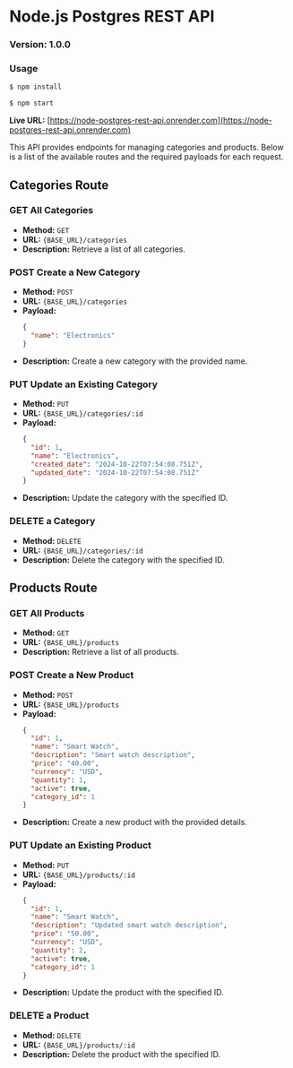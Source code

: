 # Node.js Postgres REST API
### Version: 1.0.0

### Usage

```sh
$ npm install
```

```sh
$ npm start
```

**Live URL:** [https://node-postgres-rest-api.onrender.com](https://node-postgres-rest-api.onrender.com)

This API provides endpoints for managing categories and products. Below is a list of the available routes and the required payloads for each request.

## Categories Route

### GET All Categories
- **Method:** `GET`
- **URL:** `{BASE_URL}/categories`
- **Description:** Retrieve a list of all categories.


### POST Create a New Category
- **Method:** `POST`
- **URL:** `{BASE_URL}/categories`
- **Payload:**
  ```json
  {
    "name": "Electronics"
  }
  ```
- **Description:** Create a new category with the provided name.

### PUT Update an Existing Category
- **Method:** `PUT`
- **URL:** `{BASE_URL}/categories/:id`
- **Payload:**
  ```json
  {
    "id": 1,
    "name": "Electronics",
    "created_date": "2024-10-22T07:54:08.751Z",
    "updated_date": "2024-10-22T07:54:08.751Z"
  }
  ```
- **Description:** Update the category with the specified ID.

### DELETE a Category
- **Method:** `DELETE`
- **URL:** `{BASE_URL}/categories/:id`
- **Description:** Delete the category with the specified ID.

## Products Route

### GET All Products
- **Method:** `GET`
- **URL:** `{BASE_URL}/products`
- **Description:** Retrieve a list of all products.

### POST Create a New Product
- **Method:** `POST`
- **URL:** `{BASE_URL}/products`
- **Payload:**
  ```json
  {
    "id": 1,
    "name": "Smart Watch",
    "description": "Smart watch description",
    "price": "40.00",
    "currency": "USD",
    "quantity": 1,
    "active": true,
    "category_id": 1
  }
  ```
- **Description:** Create a new product with the provided details.

### PUT Update an Existing Product
- **Method:** `PUT`
- **URL:** `{BASE_URL}/products/:id`
- **Payload:**
  ```json
  {
    "id": 1,
    "name": "Smart Watch",
    "description": "Updated smart watch description",
    "price": "50.00",
    "currency": "USD",
    "quantity": 2,
    "active": true,
    "category_id": 1
  }
  ```
- **Description:** Update the product with the specified ID.

### DELETE a Product
- **Method:** `DELETE`
- **URL:** `{BASE_URL}/products/:id`
- **Description:** Delete the product with the specified ID.
